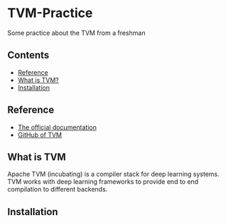 # TVM-Practice
Some practice about the TVM from a freshman

## Contents
- [Reference](#refernce)
- [What is TVM?](#what-is-tvm)
- [Installation](#installation)

## Reference
- [The official documentation](https://docs.tvm.ai/)
- [GitHub of TVM](https://github.com/apache/incubator-tvm)
## What is TVM
Apache TVM (incubating) is a compiler stack for deep learning systems. TVM works with deep learning frameworks to provide end to end compilation to different backends.
## Installation
